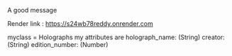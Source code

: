 A good message

Render link : https://s24wb78reddy.onrender.com

myclass = Holographs my attributes are
holograph_name: (String)
creator: (String)
edition_number: (Number)
